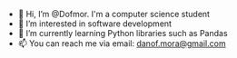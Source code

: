 - 👋 Hi, I’m @Dofmor. I'm a computer science student
- 👀 I’m interested in software development
- 🌱 I’m currently learning Python libraries such as Pandas
- 📫 You can reach me via email: danof.mora@gmail.com

<!---
Dofmor/Dofmor is a ✨ special ✨ repository because its `README.md` (this file) appears on your GitHub profile.
You can click the Preview link to take a look at your changes.
--->
